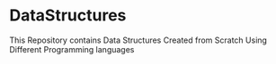 # DataStructures
This Repository contains Data Structures Created from Scratch Using Different Programming languages

